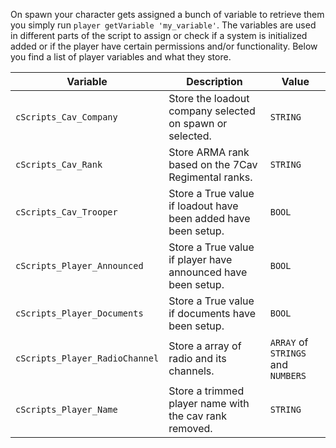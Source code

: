 On spawn your character gets assigned a bunch of variable to retrieve them you simply run `player getVariable 'my_variable'`. The variables are used in different parts of the script to assign or check if a system is initialized added or if the player have certain permissions and/or functionality. Below you find a list of player variables and what they store.

| Variable                       | Description                                                    | Value                              |
|--------------------------------|----------------------------------------------------------------|------------------------------------|
| `cScripts_Cav_Company`         | Store the loadout company selected on spawn or selected.       | `STRING`                           |
| `cScripts_Cav_Rank`            | Store ARMA rank based on the 7Cav Regimental ranks.            | `STRING`                           |
| `cScripts_Cav_Trooper`         | Store a True value if loadout have been added have been setup. | `BOOL`                             |
| `cScripts_Player_Announced`    | Store a True value if player have announced have been setup.   | `BOOL`                             |
| `cScripts_Player_Documents`    | Store a True value if documents have been setup.               | `BOOL`                             |
| `cScripts_Player_RadioChannel` | Store a array of radio and its channels.                       | `ARRAY` of `STRINGS` and `NUMBERS` |
| `cScripts_Player_Name`         | Store a trimmed player name with the cav rank removed.         | `STRING`                           |